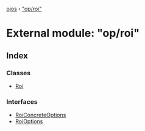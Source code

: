 [ojos](../README.md) › ["op/roi"](_op_roi_.md)

# External module: "op/roi"

## Index

### Classes

* [Roi](../classes/_op_roi_.roi.md)

### Interfaces

* [RoiConcreteOptions](../interfaces/_op_roi_.roiconcreteoptions.md)
* [RoiOptions](../interfaces/_op_roi_.roioptions.md)
